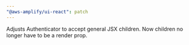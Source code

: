 ```yaml
---
"@aws-amplify/ui-react": patch
---
```


Adjusts Authenticator to accept general JSX children. Now children no longer have to be a render prop.
